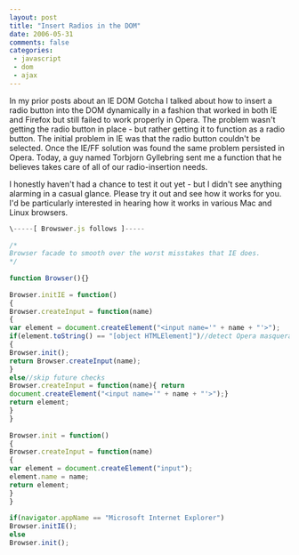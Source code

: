 ```yaml
---
layout: post
title: "Insert Radios in the DOM"
date: 2006-05-31
comments: false
categories:
 - javascript
 - dom
 - ajax
---
```

In my prior posts about an IE DOM Gotcha I talked about how to insert a radio
button into the DOM dynamically in a fashion that worked in both IE and
Firefox but still failed to work properly in Opera. The problem wasn't getting
the radio button in place - but rather getting it to function as a radio
button. The initial problem in IE was that the radio button couldn't be
selected. Once the IE/FF solution was found the same problem persisted in
Opera. Today, a guy named Torbjorn Gyllebring sent me a function that he
believes takes care of all of our radio-insertion needs.  
  
I honestly haven't had a chance to test it out yet - but I didn't see anything
alarming in a casual glance. Please try it out and see how it works for you.
I'd be particularly interested in hearing how it works in various Mac and
Linux browsers.  
  
```js  
\-----[ Browswer.js follows ]-----  
  
/*  
Browser facade to smooth over the worst misstakes that IE does.  
*/  
  
function Browser(){}  
  
Browser.initIE = function()  
{  
Browser.createInput = function(name)  
{  
var element = document.createElement("<input name='" + name + "'>");  
if(element.toString() == "[object HTMLElement]")//detect Opera masquerade  
{  
Browser.init();  
return Browser.createInput(name);  
}  
else//skip future checks  
Browser.createInput = function(name){ return  
document.createElement("<input name='" + name + "'>");}  
return element;  
}  
}  
  
Browser.init = function()  
{  
Browser.createInput = function(name)  
{  
var element = document.createElement("input");  
element.name = name;  
return element;  
}  
}  
  
if(navigator.appName == "Microsoft Internet Explorer")  
Browser.initIE();  
else  
Browser.init();  
```

